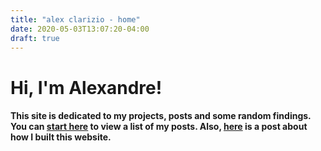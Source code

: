 ```yaml
---
title: "alex clarizio - home"
date: 2020-05-03T13:07:20-04:00
draft: true
---
```


# Hi, I'm Alexandre!

#### This site is dedicated to my projects, posts and some random findings. You can [start here](/post) to view a list of my posts. Also, [here](/about) is a post about how I built this website. 
